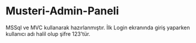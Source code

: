 # Musteri-Admin-Paneli
 MSSql ve MVC kullanarak hazırlanmıştır.
 İlk Login ekranında giriş yaparken kullanıcı adı halil olup şifre 123'tür.
